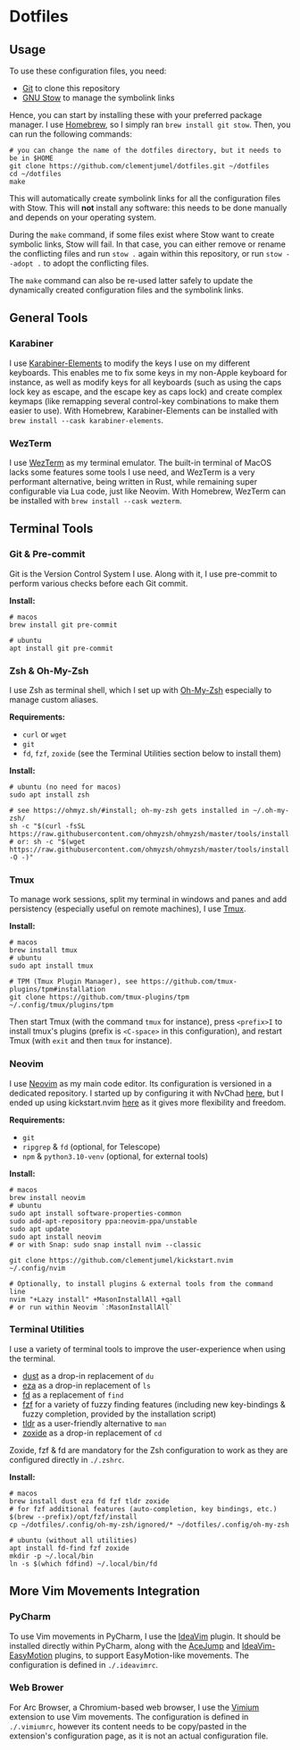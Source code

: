 # Dotfiles

## Usage

To use these configuration files, you need:

- [Git](https://git-scm.com/) to clone this repository
- [GNU Stow](https://www.gnu.org/software/stow/) to manage the symbolink links

Hence, you can start by installing these with your preferred package manager. I use
[Homebrew](https://brew.sh/), so I simply ran `brew install git stow`. Then, you can run the
following commands:

```shell
# you can change the name of the dotfiles directory, but it needs to be in $HOME
git clone https://github.com/clementjumel/dotfiles.git ~/dotfiles
cd ~/dotfiles
make
```

This will automatically create symbolink links for all the configuration files with Stow. This will
**not** install any software: this needs to be done manually and depends on your operating system.

During the `make` command, if some files exist where Stow want to create symbolic links, Stow will
fail. In that case, you can either remove or rename the conflicting files and run `stow .` again
within this repository, or run `stow --adopt .` to adopt the conflicting files.

The `make` command can also be re-used latter safely to update the dynamically created configuration
files and the symbolink links.

## General Tools

### Karabiner

I use [Karabiner-Elements](https://karabiner-elements.pqrs.org/) to modify the keys I use on my
different keyboards. This enables me to fix some keys in my non-Apple keyboard for instance, as well
as modify keys for all keyboards (such as using the caps lock key as escape, and the escape key as
caps lock) and create complex keymaps (like remapping several control-key combinations to make them
easier to use). With Homebrew, Karabiner-Elements can be installed with
`brew install --cask karabiner-elements`.

### WezTerm

I use [WezTerm](https://wezfurlong.org/wezterm/index.html) as my terminal emulator. The built-in
terminal of MacOS lacks some features some tools I use need, and WezTerm is a very performant
alternative, being written in Rust, while remaining super configurable via Lua code, just like
Neovim. With Homebrew, WezTerm can be installed with `brew install --cask wezterm`.

## Terminal Tools

### Git & Pre-commit

Git is the Version Control System I use. Along with it, I use pre-commit to perform various checks
before each Git commit.

**Install:**

```shell
# macos
brew install git pre-commit

# ubuntu
apt install git pre-commit
```

### Zsh & Oh-My-Zsh

I use Zsh as terminal shell, which I set up with [Oh-My-Zsh](https://ohmyz.sh) especially to manage
custom aliases.

**Requirements:**

- `curl` or `wget`
- `git`
- `fd`, `fzf`, `zoxide` (see the Terminal Utilities section below to install them)

**Install:**

```shell
# ubuntu (no need for macos)
sudo apt install zsh

# see https://ohmyz.sh/#install; oh-my-zsh gets installed in ~/.oh-my-zsh/
sh -c "$(curl -fsSL https://raw.githubusercontent.com/ohmyzsh/ohmyzsh/master/tools/install.sh)"
# or: sh -c "$(wget https://raw.githubusercontent.com/ohmyzsh/ohmyzsh/master/tools/install.sh -O -)"
```

### Tmux

To manage work sessions, split my terminal in windows and panes and add persistency (especially
useful on remote machines), I use [Tmux](https://doc.ubuntu-fr.org/tmux).

**Install:**

```shell
# macos
brew install tmux
# ubuntu
sudo apt install tmux

# TPM (Tmux Plugin Manager), see https://github.com/tmux-plugins/tpm#installation
git clone https://github.com/tmux-plugins/tpm ~/.config/tmux/plugins/tpm
```

Then start Tmux (with the command `tmux` for instance), press `<prefix>I` to install tmux's plugins
(prefix is `<C-space>` in this configuration), and restart Tmux (with `exit` and then `tmux` for
instance).

### Neovim

I use [Neovim](https://neovim.io/) as my main code editor. Its configuration is versioned in a
dedicated repository. I started up by configuring it with NvChad
[here](https://github.com/clementjumel/NvChad), but I ended up using kickstart.nvim
[here](https://github.com/clementjumel/kickstart.nvim) as it gives more flexibility and freedom.

**Requirements:**

- `git`
- `ripgrep` & `fd` (optional, for Telescope)
- `npm` & `python3.10-venv` (optional, for external tools)

**Install:**

```shell
# macos
brew install neovim
# ubuntu
sudo apt install software-properties-common
sudo add-apt-repository ppa:neovim-ppa/unstable
sudo apt update
sudo apt install neovim
# or with Snap: sudo snap install nvim --classic

git clone https://github.com/clementjumel/kickstart.nvim ~/.config/nvim

# Optionally, to install plugins & external tools from the command line
nvim "+Lazy install" +MasonInstallAll +qall
# or run within Neovim `:MasonInstallAll`
```

### Terminal Utilities

I use a variety of terminal tools to improve the user-experience when using the terminal.

- [dust](https://github.com/bootandy/dust) as a drop-in replacement of `du`
- [eza](https://github.com/eza-community/eza) as a drop-in replacement of `ls`
- [fd](https://github.com/sharkdp/fd) as a replacement of `find`
- [fzf](https://github.com/junegunn/fzf) for a variety of fuzzy finding features (including new
  key-bindings & fuzzy completion, provided by the installation script)
- [tldr](https://github.com/tldr-pages/tldr) as a user-friendly alternative to `man`
- [zoxide](https://github.com/ajeetdsouza/zoxide) as a drop-in replacement of `cd`

Zoxide, fzf & fd are mandatory for the Zsh configuration to work as they are configured directly in
`./.zshrc`.

**Install:**

```shell
# macos
brew install dust eza fd fzf tldr zoxide
# for fzf additional features (auto-completion, key bindings, etc.)
$(brew --prefix)/opt/fzf/install
cp ~/dotfiles/.config/oh-my-zsh/ignored/* ~/dotfiles/.config/oh-my-zsh

# ubuntu (without all utilities)
apt install fd-find fzf zoxide
mkdir -p ~/.local/bin
ln -s $(which fdfind) ~/.local/bin/fd
```

## More Vim Movements Integration

### PyCharm

To use Vim movements in PyCharm, I use the [IdeaVim](https://github.com/JetBrains/ideavim) plugin.
It should be installed directly within PyCharm, along with the
[AceJump](https://github.com/acejump/AceJump) and
[IdeaVim-EasyMotion](https://github.com/AlexPl292/IdeaVim-EasyMotion) plugins, to support
EasyMotion-like movements. The configuration is defined in `./.ideavimrc`.

### Web Brower

For Arc Browser, a Chromium-based web browser, I use the [Vimium](https://github.com/philc/vimium)
extension to use Vim movements. The configuration is defined in `./.vimiumrc`, however its content
needs to be copy/pasted in the extension's configuration page, as it is not an actual configuration
file.
